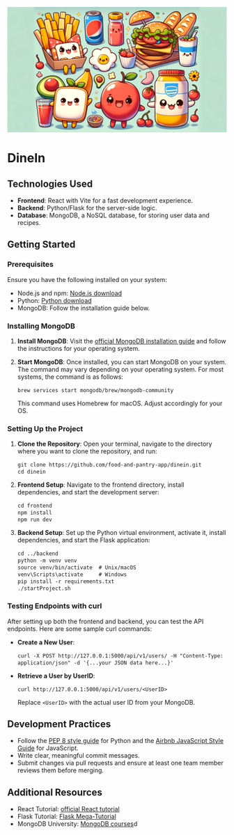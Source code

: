 <p align="center">
  <img src="pics/pals.png" alt="Pantry Pals">
</p>

# DineIn

## Technologies Used

- **Frontend**: React with Vite for a fast development experience.
- **Backend**: Python/Flask for the server-side logic.
- **Database**: MongoDB, a NoSQL database, for storing user data and recipes.

## Getting Started

### Prerequisites

Ensure you have the following installed on your system:

- Node.js and npm: [Node.js download](https://nodejs.org/en/download/)
- Python: [Python download](https://www.python.org/downloads/)
- MongoDB: Follow the installation guide below.

### Installing MongoDB

1. **Install MongoDB**: Visit the [official MongoDB installation guide](https://docs.mongodb.com/manual/installation/) and follow the instructions for your operating system.
2. **Start MongoDB**: Once installed, you can start MongoDB on your system. The command may vary depending on your operating system. For most systems, the command is as follows:

   ```
   brew services start mongodb/brew/mongodb-community
   ```

   This command uses Homebrew for macOS. Adjust accordingly for your OS.

### Setting Up the Project

1. **Clone the Repository**:
   Open your terminal, navigate to the directory where you want to clone the repository, and run:

   ```
   git clone https://github.com/food-and-pantry-app/dinein.git
   cd dinein
   ```
2. **Frontend Setup**:
   Navigate to the frontend directory, install dependencies, and start the development server:

   ```
   cd frontend
   npm install
   npm run dev
   ```
3. **Backend Setup**:
   Set up the Python virtual environment, activate it, install dependencies, and start the Flask application:

   ```
   cd ../backend
   python -m venv venv
   source venv/bin/activate  # Unix/macOS
   venv\Scripts\activate     # Windows
   pip install -r requirements.txt
   ./startProject.sh
   ```

### Testing Endpoints with curl

After setting up both the frontend and backend, you can test the API endpoints. Here are some sample curl commands:

- **Create a New User**:
  ```
  curl -X POST http://127.0.0.1:5000/api/v1/users/ -H "Content-Type: application/json" -d '{...your JSON data here...}'
  ```
- **Retrieve a User by UserID**:
  ```
  curl http://127.0.0.1:5000/api/v1/users/<UserID>
  ```

  Replace `<UserID>` with the actual user ID from your MongoDB.

## Development Practices

- Follow the [PEP 8 style guide](https://pep8.org/) for Python and the [Airbnb JavaScript Style Guide](https://airbnb.io/javascript/) for JavaScript.
- Write clear, meaningful commit messages.
- Submit changes via pull requests and ensure at least one team member reviews them before merging.

## Additional Resources

- React Tutorial: [official React tutorial](https://reactjs.org/tutorial/tutorial.html)
- Flask Tutorial: [Flask Mega-Tutorial](https://blog.miguelgrinberg.com/post/the-flask-mega-tutorial-part-i-hello-world)
- MongoDB University: [MongoDB courses](https://university.mongodb.com/)d
